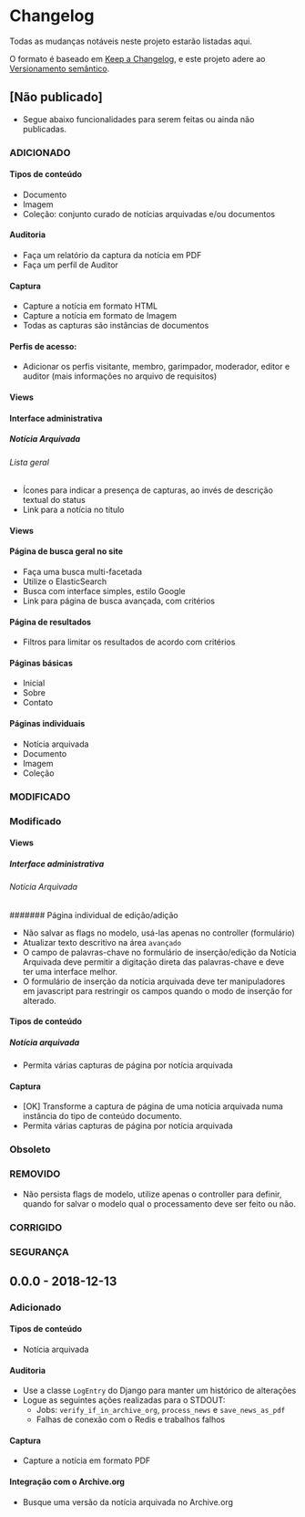 # Changelog

Todas as mudanças notáveis neste projeto estarão listadas aqui.

O formato é baseado em [Keep a Changelog](https://keepachangelog.com/en/1.0.0/),
e este projeto adere ao [Versionamento semântico](https://semver.org/spec/v2.0.0.html).

## [Não publicado]

- Segue abaixo funcionalidades para serem feitas ou ainda não publicadas.

### ADICIONADO

#### Tipos de conteúdo

- Documento
- Imagem
- Coleção: conjunto curado de notícias arquivadas e/ou documentos

#### Auditoria

- Faça um relatório da captura da notícia em PDF
- Faça um perfil de Auditor

#### Captura

- Capture a notícia em formato HTML
- Capture a notícia em formato de Imagem
- Todas as capturas são instâncias de documentos

#### Perfis de acesso:

- Adicionar os perfis visitante, membro, garimpador, moderador, editor e auditor (mais informações no arquivo de
  requisitos)

#### Views

#### Interface administrativa
##### Notícia Arquivada
###### Lista geral
- Ícones para indicar a presença de capturas, ao invés de descrição textual do status
- Link para a notícia no título

#### Views

#### Página de busca geral no site
- Faça uma busca multi-facetada
- Utilize o ElasticSearch
- Busca com interface simples, estilo Google
- Link para página de busca avançada, com critérios

#### Página de resultados
- Filtros para limitar os resultados de acordo com critérios

#### Páginas básicas
  - Inicial
  - Sobre
  - Contato
#### Páginas individuais
  - Notícia arquivada
  - Documento
  - Imagem
  - Coleção

### MODIFICADO

### Modificado

#### Views
##### Interface administrativa
###### Notícia Arquivada
####### Página individual de edição/adição
- Não salvar as flags no modelo, usá-las apenas no controller (formulário)
- Atualizar texto descritivo na área `avançado`
- O campo de palavras-chave no formulário de inserção/edição da Notícia Arquivada deve permitir a digitação direta das
  palavras-chave e deve ter uma interface melhor.
- O formulário de inserção da notícia arquivada deve ter manipuladores em javascript para restringir os campos quando o
  modo de inserção for alterado.

#### Tipos de conteúdo
##### Notícia arquivada
- Permita várias capturas de página por notícia arquivada

#### Captura
- [OK] Transforme a captura de página de uma notícia arquivada numa instância do tipo de conteúdo documento.
- Permita várias capturas de página por notícia arquivada

### Obsoleto

### REMOVIDO
- Não persista flags de modelo, utilize apenas o controller para definir, quando for salvar o modelo qual o
  processamento deve ser feito ou não.

### CORRIGIDO

### SEGURANÇA

## 0.0.0 - 2018-12-13

### Adicionado

#### Tipos de conteúdo

- Notícia arquivada

#### Auditoria

- Use a classe `LogEntry` do Django para manter um histórico de alterações
- Logue as seguintes ações realizadas para o STDOUT:
  - Jobs: `verify_if_in_archive_org`, `process_news` e `save_news_as_pdf`
  - Falhas de conexão com o Redis e trabalhos falhos

#### Captura

- Capture a notícia em formato PDF

#### Integração com o Archive.org

- Busque uma versão da notícia arquivada no Archive.org
